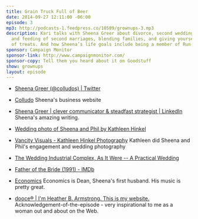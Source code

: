 ```yaml
---
title: Grain Truck Full of Beer
date: 2014-09-27 12:11:00 -06:00
episode: 3
mp3: http://podcasts-1.feedpress.co/10589/grownups-3.mp3
description: Kari talks with Sheena Greer about divorce, second weddings, the care
  and feeding of second marriages, blending families, and giving yourself gifts instead
  of treats. And how Sheena’s life goals include being a member of Run-DMC.
sponsor: Campaign Monitor
sponsor-link: http://www.campaignmonitor.com/
sponsor-copy: Tell them you heard about it on Goodstuff
show: grownups
layout: episode
---
```


* [Sheena Greer (@colludos) | Twitter](https://twitter.com/colludos)

* [Colludo](http://colludo.ca/)
Sheena's business website

* [Sheena Greer | clever communicator & steadfast strategist | LinkedIn](http://www.linkedin.com/today/author/170748221-Sheena-Greer)
Sheena's amazing writing.

* [Wedding photo of Sheena and Phil by Kathleen Hinkel](https://twitter.com/colludos/status/514148433217585152)

* [Vancity Visuals - Kathleen Hinkel Photography](http://www.kathleenhinkelphotography.com/portfolio.html?folio=portfolios)
Kathleen did Sheena and Phil's engagement and wedding photography

* [The Wedding Industrial Complex, As It Were -- A Practical Wedding](http://apracticalwedding.com/2009/04/wedding-industrial-complex-as-it-were/)

* [Father of the Bride (1991) - IMDb](http://www.imdb.com/title/tt0101862/)

* [Economics](http://economics.bandcamp.com/)
Economics is Dean, Sheena's first husband. His music is pretty great.

* [dooce® | I'm Heather B. Armstrong. This is my website.](http://dooce.com/)
Acknowledgement-of-the-episode - very inspirational to me as a woman out and about on the Web.
